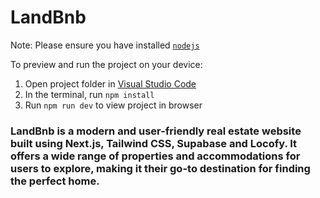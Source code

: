 
  # LandBnb

  Note: Please ensure you have installed <code><a href="https://nodejs.org/en/download/">nodejs</a></code>

  To preview and run the project on your device:
  1) Open project folder in <a href="https://code.visualstudio.com/download">Visual Studio Code</a>
  2) In the terminal, run `npm install`
  3) Run `npm run dev` to view project in browser
  

  ### LandBnb is a modern and user-friendly real estate website built using Next.js, Tailwind CSS, Supabase and Locofy. It offers a wide range of properties and accommodations for users to explore, making it their go-to destination for finding the perfect home.